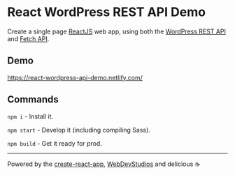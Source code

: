 # React WordPress REST API Demo

Create a single page [ReactJS](https://reactjs.org/) web app, using both the [WordPress REST API](https://developer.wordpress.org/rest-api/) and [Fetch API](https://developer.mozilla.org/en-US/docs/Web/API/Fetch_API).

## Demo

https://react-wordpress-api-demo.netlify.com/

## Commands

`npm i` - Install it.

`npm start` - Develop it (including compiling Sass).

`npm build` - Get it ready for prod.

---

Powered by the [create-react-app](https://github.com/facebook/create-react-app), [WebDevStudios](https://webdevstudios.com) and delicious ☕️
